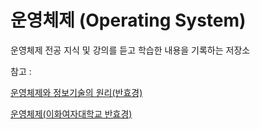 # 운영체제 (Operating System)

운영체제 전공 지식 및 강의를 듣고 학습한 내용을 기록하는 저장소

참고 :

[운영체제와 정보기술의 원리(반효경)](https://product.kyobobook.co.kr/detail/S000001772604)

[운영체제(이화여자대학교 반효경)](http://www.kocw.net/home/cview.do?cid=3646706b4347ef09#.Y381wiKM_6U.link)
